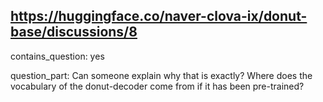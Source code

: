 ## https://huggingface.co/naver-clova-ix/donut-base/discussions/8

contains_question: yes

question_part: Can someone explain why that is exactly? Where does the vocabulary of the donut-decoder come from if it has been pre-trained?